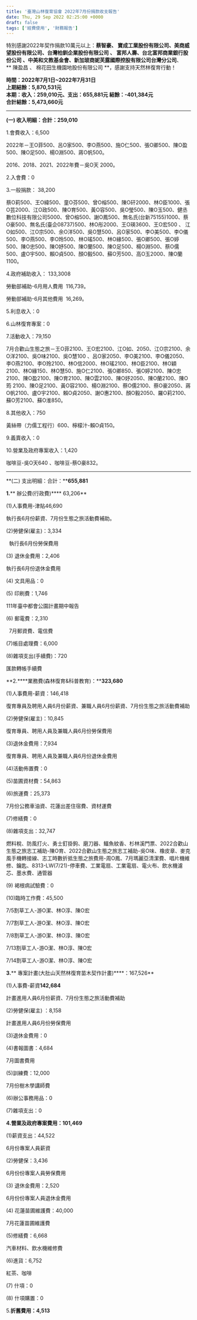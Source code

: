 ```yaml
---
title: '臺灣山林復育協會 2022年7月份捐款收支報告'
date: Thu, 29 Sep 2022 02:25:00 +0000
draft: false
tags: ['經費使用', '財務報告']
---
```


特別感謝2022年契作捐款10萬元以上：**蔡智豪、 寶成工業股份有限公司、美商威望股份有限公司、台灣柏釧企業股份有限公司 、 富邦人壽、台北富邦商業銀行股份公司 、中美和文教基金會、新加玻商妮芙露國際控股有限公司台灣分公司**、** 陳盈昌 、 棉花田生機園地股份有限公司 **，感謝支持天然林復育行動！

**時間：2022年7月1日~2022年7月31日  
上期結餘：**5,870,531**元  
本期：收入：259,010元、支出：655,881元 結餘：-401,384元  
合計結餘：5,473,660元**

* * *

**(一) 收入明細：合計：259,010**

1.會費收入：6,500

2022年－王O菲500、呂O家500、李O燕500、施O仁500、張O卿500、陳O盈500、陳O足500、楊O淵500、蔣O帆500。

2016、2018、2021、2022年費－吳O天 2000。

2.入會費：0

3.一般捐款： 38,200

蔡O莉500、王O緯500、童O芬500、曾O榕500、陳O矸2000、林O臣1000、張O芸2000、江O政500、陳O育500、黃O容500、吳O瑩500、陳O玉500、健丞數位科技有限公司5000、曾O榕500、謝O鳳500、無名氏(台新75155)1000、蔡O豪500、無名氏(臺企08737)500、林O彤2000、王O瑛3600、王O宏500 、 江O如500、江O宗500、余O洋500、吳O慧500、呂O家500、李O美500、李O儀500、李O燕500、李O玲500、林O瑤500、林O緣500、張O卿500、張O婷500、陳O忠500、陳O妤500、陳O蘭500、陳O足500、楊O淵500、蔡O儒500、盧O宇500、賴O貞500、顏O毅500、蘇O芳500、高O玉2000、陳O蘭1100。

4.政府補助收入： 133,3008

勞動部補助-6月用人費用  116,739。

勞動部補助-6月其他費用  16,269。

5.利息收入：0

6.山林復育專案：0 

7.活動收入：79,150

7月合歡山生態之旅－王O菲2100、王O宏2100、江O如、2050、江O宗2100、余O洋2100、吳O味2100、吳O慧100 、呂O家2050、李O美2100、李O儀2050、李O燕2100、李O玲2100、林O信2000、林O瑤2100、林O臣2100、林O穎2100、林O緣150、林O慧50、施O仁2100、張O卿850、張O婷2100、陳O忠2100、陳O盈2100、陳O育2100、陳O雲2100、陳O妤2050、陳O蘭2100、陳O筠 2100、陳O足2100、黃O容2100、楊O淵2100、蔡O儒2100、蔡O豪2050、蔣O帆2100、盧O宇2100、賴O貞2050、謝O惠2100、顏O毅2050、羅O莉2100、蘇O芳2100、蘇O淮850。

8.其他收入：750

黃絲帶（力儒工程行）600、檸檬汁-賴O貞150。

9.義賣收入：0

10.營業及政府專案收入：1,420

咖啡豆-吳O天640 、咖啡豆-蔡O豪832。

* * *

**(二) 支出明細：合計：****655,881**

**1.**** 辦公費(行政費)**** 63,206**

(1)人事費用-津貼46,690

執行長6月份薪資、7月份生態之旅活動費補助。

(2)勞健保(雇主)：3,334

  執行長6月份勞保費用

(3) 退休金費用：2,406

執行長6月份退休金費用

(4) 文具用品：0

(5) 印刷費：1,746

111年臺中都會公園計畫期中報告

(6) 郵電費：2,310

  7月郵資費、電信費

(7)帳目處理費：6,000

(8)雜項支出(手續費)：720

匯款轉帳手續費

**2.****業務費(森林復育&科普教育)：****323,680**

(1)人事費用-薪資：146,418

復育專員及聘用人員6月份薪資、兼職人員6月份薪資、7月份生態之旅活動費補助

(2)勞健保(雇主)：10,845

復育專員、聘用人員及兼職人員6月份勞保費用

(3)退休金費用：7,934

復育專員、聘用人員及兼職人員6月份退休金費用

(4)活動佈置費：0

(5)苗圃資材費：54,863

(6)旅運費：25,373

7月份公務車油資、花蓮出差住宿費、資材運費

(7)修繕費：0

(8)雜項支出：32,747

燃料稅、防風打火、勇士釘掛鉤、磨刀器、鱷魚紋香、杉林溪門票、2022合歡山生態之旅志工補助-陳O育、2022合歡山生態之旅志工補助-吳O味、橡皮章、麥克風手機轉接線、志工時數折抵生態之旅費用-周O鳳、7月瑪麗亞清潔費、唱片機維修、鑰匙、8313-LW(7/21)-停車費、工業電扇、工業電扇、電火布、飲水機濾芯、墨水費、通管器

(9) 褐根病試驗費：0

(10)臨時工作費：45,500

7/5割草工人-游O潔、林O淳、陳O宏

7/7割草工人-游O潔、林O淳、陳O宏

7/8割草工人-游O潔、林O淳、陳O宏

7/13割草工人-游O潔、林O淳、陳O宏

7/14割草工人-游O潔、林O淳、陳O宏

**3.**** 專案計畫(大肚山天然林復育苗木契作計畫)****：167,526**

(1)人事費-薪資**142,684**

計畫進用人員6月份薪資、7月份生態之旅活動費補助

(2)勞健保(雇主) ：8,158

計畫進用人員6月份勞保費用

(3)退休金費用：0

(4)書報圖書：4,684

7月圖書費用

(5)訓練費：12,000

7月份樹木學講師費

(6)辦公事務用品：0

(7)雜項支出：0

**4.營業及政府專案費用：101,469**

(1)薪資支出：44,522

6月份專案人員薪資

(2)勞健保：3,436

6月份份專案人員勞保費用

(3) 退休金費用：2,520

6月份份專案人員退休金費用

(4) 花蓮苗圃維護費：40,000

7月花蓮苗圃維護費

(5)修繕費：6,668

汽車材料、飲水機維修費

(6)進貨：6,752

紅茶、咖啡

(7) 什項：0

(8) 什項購置：0

5.**折舊費用：4,513**